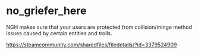# no_griefer_here
NGH makes sure that your users are protected from collision/minge method issues caused by certain entities and trolls.

https://steamcommunity.com/sharedfiles/filedetails/?id=3379524909
